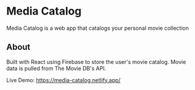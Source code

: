 # Media Catalog

Media Catalog is a web app that catalogs your personal movie collection

## About

Built with React using Firebase to store the user's movie catalog. Movie data is pulled from The Movie DB's API.

Live Demo: https://media-catalog.netlify.app/
